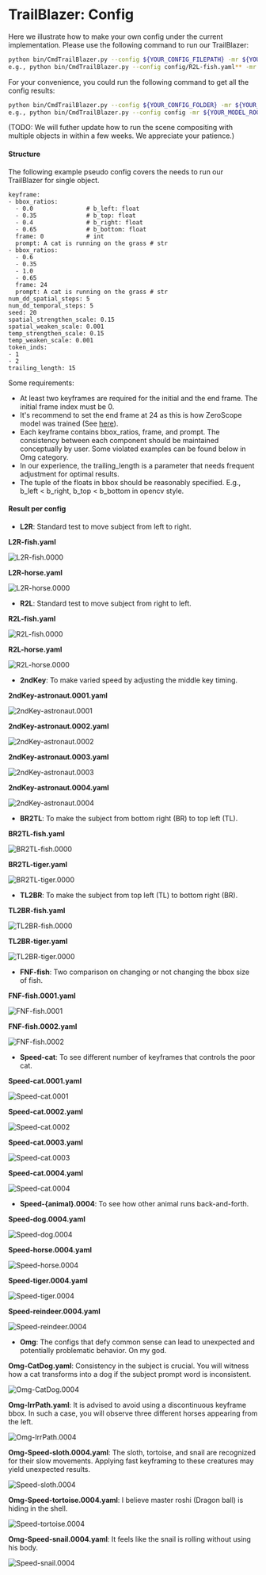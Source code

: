 # TrailBlazer: Config

Here we illustrate how to make your own config under the current implementation.
Please use the following command to run our TrailBlazer:

```bash
python bin/CmdTrailBlazer.py --config ${YOUR_CONFIG_FILEPATH} -mr ${YOUR_MODEL_ROOT}
e.g., python bin/CmdTrailBlazer.py --config config/R2L-fish.yaml** -mr ${YOUR_MODEL_ROOT}
```

For your convenience, you could run the following command to get all the config results:
```bash
python bin/CmdTrailBlazer.py --config ${YOUR_CONFIG_FOLDER} -mr ${YOUR_MODEL_ROOT}
e.g., python bin/CmdTrailBlazer.py --config config -mr ${YOUR_MODEL_ROOT}
```

(TODO: We will futher update how to run the scene compositing
with multiple objects in within a few weeks. We appreciate your patience.)

#### Structure

The following example pseudo config covers the needs to run our TrailBlazer for
single object.

```yaml**
keyframe:
- bbox_ratios:
  - 0.0               # b_left: float
  - 0.35              # b_top: float
  - 0.4               # b_right: float
  - 0.65              # b_bottom: float
  frame: 0            # int
  prompt: A cat is running on the grass # str
- bbox_ratios:
  - 0.6
  - 0.35
  - 1.0
  - 0.65
  frame: 24
  prompt: A cat is running on the grass # str
num_dd_spatial_steps: 5
num_dd_temporal_steps: 5
seed: 20
spatial_strengthen_scale: 0.15
spatial_weaken_scale: 0.001
temp_strengthen_scale: 0.15
temp_weaken_scale: 0.001
token_inds:
- 1
- 2
trailing_length: 15
```

Some requirements:
- At least two keyframes are required for the initial and the end frame. The initial frame index must be 0.
- It's recommend to set the end frame at 24 as this is how ZeroScope model was trained (See [here](https://zeroscope.replicate.dev/)).
- Each keyframe contains bbox_ratios, frame, and prompt. The consistency between
  each component should be maintained conceptually by user. Some violated
  examples can be found below in Omg category.
- In our experience, the trailing_length is a parameter that needs frequent adjustment for optimal results.
- The tuple of the floats in bbox should be reasonably specified. E.g., b_left <
  b_right, b_top < b_bottom in opencv style.


#### Result per config

- **L2R**: Standard test to move subject from left to right.

**L2R-fish.yaml**

![L2R-fish.0000](../assets/figs/L2R-fish.0000.gif)

**L2R-horse.yaml**

![L2R-horse.0000](../assets/figs/L2R-horse.0000.gif)

- **R2L**: Standard test to move subject from right to left.

**R2L-fish.yaml**

![R2L-fish.0000](../assets/figs/R2L-fish.0000.gif)

**R2L-horse.yaml**

![R2L-horse.0000](../assets/figs/R2L-horse.0000.gif)

- **2ndKey**: To make varied speed by adjusting the middle key timing.

**2ndKey-astronaut.0001.yaml**

![2ndKey-astronaut.0001](../assets/figs/2ndKey-astronaut.0001.0000.gif)

**2ndKey-astronaut.0002.yaml**

![2ndKey-astronaut.0002](../assets/figs/2ndKey-astronaut.0002.0000.gif)

**2ndKey-astronaut.0003.yaml**

![2ndKey-astronaut.0003](../assets/figs/2ndKey-astronaut.0003.0000.gif)

**2ndKey-astronaut.0004.yaml**

![2ndKey-astronaut.0004](../assets/figs/2ndKey-astronaut.0004.0000.gif)

- **BR2TL**: To make the subject from bottom right (BR) to top left (TL).

**BR2TL-fish.yaml**

![BR2TL-fish.0000](../assets/figs/BR2TL-fish.0000.gif)

**BR2TL-tiger.yaml**

![BR2TL-tiger.0000](../assets/figs/BR2TL-tiger.0000.gif)

- **TL2BR**: To make the subject from top left (TL) to bottom right (BR).

**TL2BR-fish.yaml**

![TL2BR-fish.0000](../assets/figs/TL2BR-fish.0000.gif)

**TL2BR-tiger.yaml**

![TL2BR-tiger.0000](../assets/figs/TL2BR-tiger.0000.gif)

- **FNF-fish**: Two comparison on changing or not changing the bbox size of fish.

**FNF-fish.0001.yaml**

![FNF-fish.0001](../assets/figs/FNF-fish.0001.0000.gif)

**FNF-fish.0002.yaml**

![FNF-fish.0002](../assets/figs/FNF-fish.0002.0000.gif)

- **Speed-cat**: To see different number of keyframes that controls the poor cat.

**Speed-cat.0001.yaml**

![Speed-cat.0001](../assets/figs/Speed-cat.0001.0000.gif)

**Speed-cat.0002.yaml**

![Speed-cat.0002](../assets/figs/Speed-cat.0002.0000.gif)

**Speed-cat.0003.yaml**

![Speed-cat.0003](../assets/figs/Speed-cat.0003.0000.gif)

**Speed-cat.0004.yaml**

![Speed-cat.0004](../assets/figs/Speed-cat.0004.0000.gif)

- **Speed-{animal}.0004**: To see how other animal runs back-and-forth.

**Speed-dog.0004.yaml**

![Speed-dog.0004](../assets/figs/Speed-dog.0004.0000.gif)

**Speed-horse.0004.yaml**

![Speed-horse.0004](../assets/figs/Speed-horse.0004.0000.gif)

**Speed-tiger.0004.yaml**

![Speed-tiger.0004](../assets/figs/Speed-tiger.0004.0000.gif)

**Speed-reindeer.0004.yaml**

![Speed-reindeer.0004](../assets/figs/Speed-reindeer.0004.0000.gif)

- **Omg**: The configs that defy common sense can lead to unexpected and
  potentially problematic behavior. On my god.

**Omg-CatDog.yaml**: Consistency in the subject is crucial. You will witness how a cat transforms into a dog if the subject prompt word is inconsistent.

![Omg-CatDog.0004](../assets/figs/Omg-CatDog.0003.gif)


**Omg-IrrPath.yaml**: It is advised to avoid using a discontinuous keyframe bbox. In such a case, you will observe three different horses appearing from the left.

![Omg-IrrPath.0004](../assets/figs/Omg-IrrPath.0003.gif)


**Omg-Speed-sloth.0004.yaml**: The sloth, tortoise, and snail are recognized for their slow movements. Applying fast keyframing to these creatures may yield unexpected results.

![Speed-sloth.0004](../assets/figs/Speed-sloth.0004.0000.gif)

**Omg-Speed-tortoise.0004.yaml**: I believe master roshi (Dragon ball) is hiding in the shell.

![Speed-tortoise.0004](../assets/figs/Speed-tortoise.0004.0000.gif)

**Omg-Speed-snail.0004.yaml**: It feels like the snail is rolling without using his body.

![Speed-snail.0004](../assets/figs/Speed-snail.0004.0000.gif)
